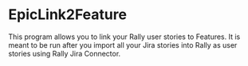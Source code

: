 # EpicLink2Feature
This program allows you to link your Rally user stories to Features. It is meant to be run after you import all your Jira stories into Rally as user stories using Rally Jira Connector. 

